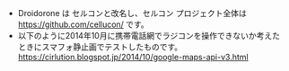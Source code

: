 * Droidorone は セルコンと改名し、セルコン プロジェクト全体は https://github.com/cellucon/ です。
* 以下のように2014年10月に携帯電話網でラジコンを操作できないか考えたときにスマフォ静止画でテストしたものです。
https://cirlution.blogspot.jp/2014/10/google-maps-api-v3.html
